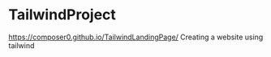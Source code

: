 # TailwindProject

https://composer0.github.io/TailwindLandingPage/
 Creating a website using tailwind
